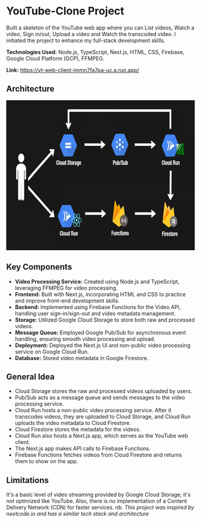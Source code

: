 # YouTube-Clone Project
Built a skeleton of the YouTube web app where you can List videos, Watch a video, Sign in/out, Upload a video and Watch the transcoded video. I initiated the project to enhance my full-stack development skills.

**Technologies Used:** Node.js, TypeScript, Next.js, HTML, CSS, Firebase, Google Cloud Platform (GCP), FFMPEG.

**Link:** https://yt-web-client-immn7fa7pa-uc.a.run.app/

## Architecture
<img src="assets/yt-clone-architecture.png" width="650" height="400">

## Key Components
- **Video Processing Service:** Created using Node.js and TypeScript, leveraging FFMPEG for video processing.
- **Frontend:** Built with Next.js, incorporating HTML and CSS to practice and improve front-end development skills.
- **Backend:** Implemented using Firebase Functions for the Video API, handling user sign-in/sign-out and video metadata management.
- **Storage:** Utilized Google Cloud Storage to store both raw and processed videos.
- **Message Queue:** Employed Google Pub/Sub for asynchronous event handling, ensuring smooth video processing and upload.
- **Deployment:** Deployed the Next.js UI and non-public video processing service on Google Cloud Run.
- **Database:** Stored video metadata in Google Firestore.

## General Idea
- Cloud Storage stores the raw and processed videos uploaded by users.
- Pub/Sub acts as a message queue and sends messages to the video processing service.
- Cloud Run hosts a non-public video processing service. After it transcodes videos, they are uploaded to Cloud Storage, and Cloud Run uploads the video metadata to Cloud Firestore.
- Cloud Firestore stores the metadata for the videos.
- Cloud Run also hosts a Next.js app, which serves as the YouTube web client.
- The Next.js app makes API calls to Firebase Functions.
- Firebase Functions fetches videos from Cloud Firestore and returns them to show on the app.

## Limitations
It's a basic level of video streaming provided by Google Cloud Storage; it's not optimized like YouTube. Also, there is no implementation of a Content Delivery Network (CDN) for faster services.
*nb. This project was inspired by neetcode.io and has a similar tech stack and architecture*
